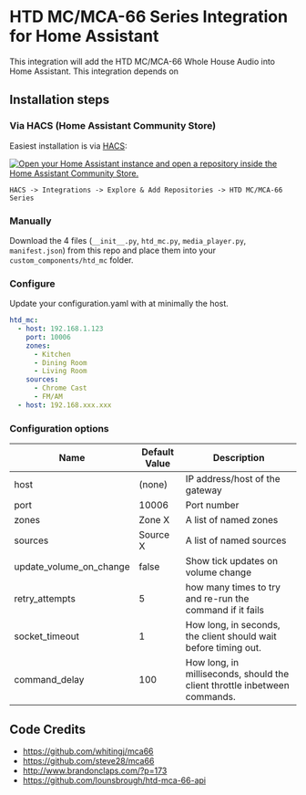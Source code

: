 # HTD MC/MCA-66 Series Integration for Home Assistant

This integration will add the HTD MC/MCA-66 Whole House Audio into Home
Assistant. This integration depends on

## Installation steps

### Via HACS (Home Assistant Community Store)

Easiest installation is via [HACS](https://hacs.xyz/):

[![Open your Home Assistant instance and open a repository inside the Home Assistant Community Store.](https://my.home-assistant.io/badges/hacs_repository.svg)](https://my.home-assistant.io/redirect/hacs_repository/?owner=hikirsch&repository=htd_mc-home-assistant&category=integration)

`HACS -> Integrations -> Explore & Add Repositories -> HTD MC/MCA-66 Series`

### Manually

Download the 4 files (`__init__.py`, `htd_mc.py`, `media_player.py`,
`manifest.json`) from this repo and place them into your
`custom_components/htd_mc` folder.

### Configure

Update your configuration.yaml with at minimally the host.

 ```yaml
 htd_mc:
   - host: 192.168.1.123
     port: 10006
     zones:
       - Kitchen
       - Dining Room
       - Living Room
     sources:
       - Chrome Cast
       - FM/AM
   - host: 192.168.xxx.xxx
```

### Configuration options

| Name                    | Default Value | Description                                                               |
|-------------------------|---------------|---------------------------------------------------------------------------|
| host                    | (none)        | IP address/host of the gateway                                            |
| port                    | 10006         | Port number                                                               |
| zones                   | Zone X        | A list of named zones                                                     |
| sources                 | Source X      | A list of named sources                                                   |
| update_volume_on_change | false         | Show tick updates on volume change                                        |
| retry_attempts          | 5             | how many times to try and re-run the command if it fails                  |
| socket_timeout          | 1             | How long, in seconds, the client should wait before timing out.           |
| command_delay           | 100           | How long, in milliseconds, should the client throttle inbetween commands. |

## Code Credits

- https://github.com/whitingj/mca66
- https://github.com/steve28/mca66
- http://www.brandonclaps.com/?p=173
- https://github.com/lounsbrough/htd-mca-66-api
